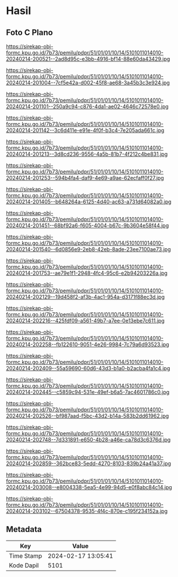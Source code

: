 # Hasil

## Foto C Plano

https://sirekap-obj-formc.kpu.go.id/7b73/pemilu/pdpr/51/01/01/10/14/5101011014010-20240214-200521--2ad8d95c-e3bb-4916-bf14-88e60da43429.jpg

https://sirekap-obj-formc.kpu.go.id/7b73/pemilu/pdpr/51/01/01/10/14/5101011014010-20240214-201004--7cf5e42a-d002-45f8-ae68-3a45b3c3e924.jpg

https://sirekap-obj-formc.kpu.go.id/7b73/pemilu/pdpr/51/01/01/10/14/5101011014010-20240214-201101--250a9c94-c876-4da1-ae02-4646c72578e0.jpg

https://sirekap-obj-formc.kpu.go.id/7b73/pemilu/pdpr/51/01/01/10/14/5101011014010-20240214-201142--3c6d411e-e91e-4f0f-b3c4-7e205ada661c.jpg

https://sirekap-obj-formc.kpu.go.id/7b73/pemilu/pdpr/51/01/01/10/14/5101011014010-20240214-201213--3d8cd236-9556-4a5b-81b7-4f212c4be831.jpg

https://sirekap-obj-formc.kpu.go.id/7b73/pemilu/pdpr/51/01/01/10/14/5101011014010-20240214-201253--594b4fa4-daf9-4e69-a9ae-62ecfaff0f27.jpg

https://sirekap-obj-formc.kpu.go.id/7b73/pemilu/pdpr/51/01/01/10/14/5101011014010-20240214-201405--b648264a-6125-4d40-ac63-a731d64082a0.jpg

https://sirekap-obj-formc.kpu.go.id/7b73/pemilu/pdpr/51/01/01/10/14/5101011014010-20240214-201451--68bf92a6-f605-4004-b67c-9b3604e58f44.jpg

https://sirekap-obj-formc.kpu.go.id/7b73/pemilu/pdpr/51/01/01/10/14/5101011014010-20240214-201540--6d0856e9-2eb8-42eb-8ade-23ee7100ae73.jpg

https://sirekap-obj-formc.kpu.go.id/7b73/pemilu/pdpr/51/01/01/10/14/5101011014010-20240214-201753--ae79e1f1-2948-4fc4-95c6-e2b94203226a.jpg

https://sirekap-obj-formc.kpu.go.id/7b73/pemilu/pdpr/51/01/01/10/14/5101011014010-20240214-202129--19d458f2-af3b-4ac1-954a-d3171f88ec3d.jpg

https://sirekap-obj-formc.kpu.go.id/7b73/pemilu/pdpr/51/01/01/10/14/5101011014010-20240214-202216--425fdf09-a561-49b7-a7ee-0e13ebe7c611.jpg

https://sirekap-obj-formc.kpu.go.id/7b73/pemilu/pdpr/51/01/01/10/14/5101011014010-20240214-202258--fb122610-9051-4e26-9984-7c79a6d93523.jpg

https://sirekap-obj-formc.kpu.go.id/7b73/pemilu/pdpr/51/01/01/10/14/5101011014010-20240214-202409--55a59690-60d6-43d3-b1a0-b2acba4fa1c4.jpg

https://sirekap-obj-formc.kpu.go.id/7b73/pemilu/pdpr/51/01/01/10/14/5101011014010-20240214-202445--c5859c94-531e-49ef-b6a5-7ac4601786c0.jpg

https://sirekap-obj-formc.kpu.go.id/7b73/pemilu/pdpr/51/01/01/10/14/5101011014010-20240214-202526--bf987aad-f5bc-43d2-b14a-583b2dd61962.jpg

https://sirekap-obj-formc.kpu.go.id/7b73/pemilu/pdpr/51/01/01/10/14/5101011014010-20240214-202748--7d331891-e650-4b28-a46e-ca78d3c6376d.jpg

https://sirekap-obj-formc.kpu.go.id/7b73/pemilu/pdpr/51/01/01/10/14/5101011014010-20240214-202859--362bce83-5edd-4270-8103-839b24a41a37.jpg

https://sirekap-obj-formc.kpu.go.id/7b73/pemilu/pdpr/51/01/01/10/14/5101011014010-20240214-203008--e8004338-5ea5-4e99-94d5-e0f8abc84c14.jpg

https://sirekap-obj-formc.kpu.go.id/7b73/pemilu/pdpr/51/01/01/10/14/5101011014010-20240214-203102--67504378-9535-4f4c-870e-c195f234152a.jpg


## Metadata

| Key        | Value               |
| ---------- | ------------------- |
| Time Stamp | 2024-02-17 13:05:41 |
| Kode Dapil | 5101                |



